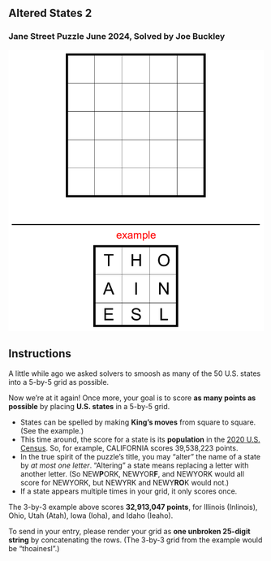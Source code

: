 ## Altered States 2 ##

### Jane Street Puzzle June 2024, Solved by Joe Buckley ###

![5x5 blank grid and 3x3 example grid](june-2024.png "Example photo")

## Instructions ##

A little while ago we asked solvers to smoosh as many of the 50 U.S. states into a 5-by-5 grid as possible.

Now we’re at it again! Once more, your goal is to score **as many points as possible** by placing **U.S. states** in a 5-by-5 grid.

*   States can be spelled by making **King’s moves** from square to square. (See the example.)
*   This time around, the score for a state is its **population** in the [2020 U.S. Census](https://en.wikipedia.org/wiki/2020_United_States_census#State_rankings "census"). So, for example, CALIFORNIA scores 39,538,223 points.
*   In the true spirit of the puzzle’s title, you may “alter” the name of a state by _at most one letter_. “Altering” a state means replacing a letter with another letter. (So NEW**P**ORK, NEWYOR**F**, and NEWYORK would all score for NEWYORK, but NEWYRK and NEWY**RO**K would not.)
*   If a state appears multiple times in your grid, it only scores once.

The 3-by-3 example above scores **32,913,047 points**, for Illinois (Inlinois), Ohio, Utah (Atah), Iowa (Ioha), and Idaho (Ieaho).

To send in your entry, please render your grid as **one unbroken 25-digit string** by concatenating the rows. (The 3-by-3 grid from the example would be “thoainesl”.)